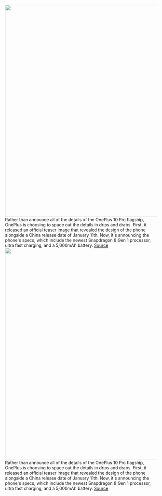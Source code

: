 <img src='https://cdn.vox-cdn.com/thumbor/K5czU_gvnBA2qONa7RCfDnX91uQ=/0x0:6750x4500/1200x800/filters:focal(2835x1710:3915x2790)/cdn.vox-cdn.com/uploads/chorus_image/image/70348559/OnePlus_10_Pro.0.jpg' width='700px' /><br/>
Rather than announce all of the details of the OnePlus 10 Pro flagship, OnePlus is choosing to space out the details in drips and drabs. First, it released an official teaser image that revealed the design of the phone alongside a China release date of January 11th. Now, it's announcing the phone's specs, which include the newest Snapdragon 8 Gen 1 processor, ultra fast charging, and a 5,000mAh battery.
<a href='https://www.theverge.com/2022/1/4/22855743/oneplus-10-pro-android-specs'> Source <a/><img src='https://cdn.vox-cdn.com/thumbor/K5czU_gvnBA2qONa7RCfDnX91uQ=/0x0:6750x4500/1200x800/filters:focal(2835x1710:3915x2790)/cdn.vox-cdn.com/uploads/chorus_image/image/70348559/OnePlus_10_Pro.0.jpg' width='700px' /><br/>
Rather than announce all of the details of the OnePlus 10 Pro flagship, OnePlus is choosing to space out the details in drips and drabs. First, it released an official teaser image that revealed the design of the phone alongside a China release date of January 11th. Now, it's announcing the phone's specs, which include the newest Snapdragon 8 Gen 1 processor, ultra fast charging, and a 5,000mAh battery.
<a href='https://www.theverge.com/2022/1/4/22855743/oneplus-10-pro-android-specs'> Source <a/>